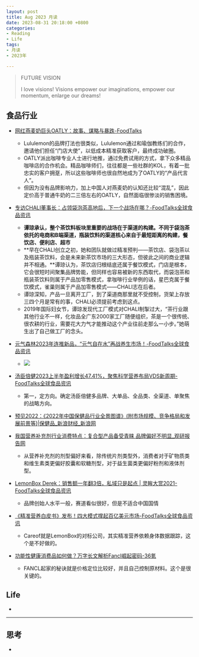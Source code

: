 ```yaml
---
layout: post
title: Aug 2023 月读
date: 2023-08-31 20:18:00 +0800
categories:
- Reading
- Life
tags:
- 月读
- 2023年

---
```


<blockquote class="blockquote-center">
<p>FUTURE VISION</p>
<p>
I love visions! Visions empower our imaginations, empower our momentum, enlarge our dreams!
</p>
</blockquote>

## 食品行业

- [网红燕麦奶巨头OATLY：故事、谋略与暴跌-FoodTalks](https://www.foodtalks.cn/news/31465)
  - Lululemon的品牌打法也很类似，Lululemon通过和瑜伽教练们的合作，邀请他们担任“门店大使”，以低成本精准获取客户，最终成功破圈。
  - OATLY派出咖啡专业人士进行地推，通过免费试用的方式，拿下众多精品咖啡店的合作机会。精品咖啡师们，往往都是一些社群的KOL，有着一批忠实的客户拥趸，所以这些咖啡师也很自然地成为了OATLY的“产品代言人”。
  - 但因为没有品牌影响力，加上中国人对燕麦奶的认知还比较“混乱”，因此定价高于普通牛奶的二三倍左右的OATLY，自然面临很惨淡的销售困境。

- [专访CHALI董事长：占领袋泡茶高地后，下一个战场在哪？-FoodTalks全球食品资讯](https://www.foodtalks.cn/news/44700)
  - **谭琼承认，整个茶饮料板块里重要的战场在于渠道的构建。不同于袋泡茶依托的电商和B端渠道，瓶装饮料的渠道核心来自于最短距离的构建，餐饮店、便利店、超市**
  - **早在CHALI创立之初，她和团队就做过精准预判——茶饮店、袋泡茶以及瓶装茶饮料，会是未来新茶饮市场的三大形态，但彼此之间的商业逻辑并不相通。**谭琼认为，茶饮店归根结底还属于餐饮模式，门店是根本，它会很短时间聚集品牌势能，但同样也容易被新的东西取代，而袋泡茶和瓶装茶饮料则属于产品加零售模式，拿咖啡行业举例的话，星巴克属于餐饮模式，雀巢则属于产品加零售模式——CHALI志在后者。
  - 谭琼深知，产品一旦离开工厂，到了渠道商那里就不受控制，货架上存放三四个月是常有的事，CHALI必须提前考虑到这点。
  - 2019年国际妇女节，谭琼发现代工厂模式对CHALI制掣过大，“茶行业跟其他行业不一样，化妆品全广东2000家工厂随便组织，茶是一个很传统、很农耕的行业，需要花大力气才能推动这个产业往前走那么一小步。”她萌生出了自己做工厂的念头。

- [元气森林2023年连推新品，“元气自在水”再战养生市场！-FoodTalks全球食品资讯](https://www.foodtalks.cn/news/41176)
  - ![](https://static.foodtalks.cn/image/post/3100b133c3d358e2ea3168bf759332761aec.png)
- [汤臣倍健2023上半年盈利增长47.41%，聚焦科学营养布局VDS新周期-FoodTalks全球食品资讯](https://www.foodtalks.cn/news/47009)
  - 第一，定方向。确定汤臣倍健多品牌、大单品、全品类、全渠道、单聚焦的战略方向。
- [预见2022：《2022年中国保健品行业全景图谱》(附市场规模、竞争格局和发展前景等)|保健品_新浪财经_新浪网](https://finance.sina.com.cn/roll/2022-09-09/doc-imqqsmrn8441176.shtml)
- [我国营养补充剂行业消费特点：复合型产品备受青睐 品牌偏好不明显_观研报告网](https://www.chinabaogao.com/detail/606113.html)
  - 从营养补充剂的剂型偏好来看，除传统片剂类型外，消费者对于矿物质类和维生素类更偏好胶囊和软糖剂型，对于益生菌类更偏好粉剂和液体剂型。

- [LemonBox Derek：销售额一年翻3倍，私域只是起点 | 灵眸大赏2021-FoodTalks全球食品资讯](https://www.foodtalks.cn/news/9385)
  - 品牌创始人水平一般，赛道看似很好，但是不适合中国国情

- [《精准营养白皮书》发布！四大模式撑起百亿美元市场-FoodTalks全球食品资讯](https://www.foodtalks.cn/news/5858)
  - Careof就是LemonBox的对标公司，其实精准营养依赖身体数据跟踪，这个是不好做的。

- [功能性健康消费品如何做？万字长文解析Fancl崛起密码-36氪](https://36kr.com/p/736744313168777)
  - FANCL起家的秘诀就是价格定位比较好，并且自己控制原材料。这个是很关键的。







## Life

- 



----

## 思考

- 
